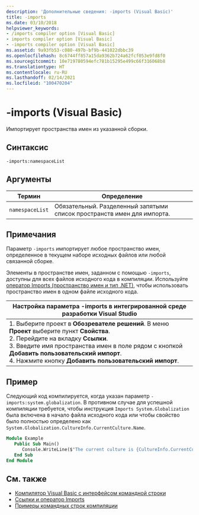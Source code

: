 ```yaml
---
description: 'Дополнительные сведения: -imports (Visual Basic)'
title: -imports
ms.date: 03/10/2018
helpviewer_keywords:
- /imports compiler option [Visual Basic]
- imports compiler option [Visual Basic]
- -imports compiler option [Visual Basic]
ms.assetid: 9a93fb53-c080-497b-bf9b-441022dbbc39
ms.openlocfilehash: 8c6744ff857a15da9362b724a62fcf053e9fd8f0
ms.sourcegitcommit: 10e719780594efc781b15295e499c66f316068b8
ms.translationtype: HT
ms.contentlocale: ru-RU
ms.lasthandoff: 02/14/2021
ms.locfileid: "100470204"
---
```

# <a name="-imports-visual-basic"></a>-imports (Visual Basic)

Импортирует пространства имен из указанной сборки.  
  
## <a name="syntax"></a>Синтаксис  
  
```console  
-imports:namespaceList  
```  
  
## <a name="arguments"></a>Аргументы  
  
|Термин|Определение|  
|---|---|  
|`namespaceList`|Обязательный. Разделенный запятыми список пространств имен для импорта.|  
  
## <a name="remarks"></a>Примечания  

 Параметр `-imports` импортирует любое пространство имен, определенное в текущем наборе исходных файлов или любой связанной сборке.  
  
 Элементы в пространстве имен, заданном с помощью `-imports`, доступны для всех файлов исходного кода в компиляции. Используйте [оператор Imports (пространство имен и тип .NET)](../../language-reference/statements/imports-statement-net-namespace-and-type.md), чтобы использовать пространство имен в одном файле исходного кода.  
  
|Настройка параметра -imports в интегрированной среде разработки Visual Studio|  
|---|  
|1.  Выберите проект в **Обозревателе решений**. В меню **Проект** выберите пункт **Свойства**. <br />2.  Перейдите на вкладку **Ссылки**.<br />3.  Введите имя пространства имен в поле рядом с кнопкой **Добавить пользовательский импорт**.<br />4.  Нажмите кнопку **Добавить пользовательский импорт**.|  
  
## <a name="example"></a>Пример  

 Следующий код компилируется, когда указан параметр `-imports:system.globalization`. В противном случае для успешной компиляции требуется, чтобы инструкция `Imports System.Globalization` была включена в начало файла исходного кода или чтобы свойство было полностью определено как `System.Globalization.CultureInfo.CurrentCulture.Name`.

```vb
Module Example
   Public Sub Main()
      Console.WriteLine($"The current culture is {CultureInfo.CurrentCulture.Name}")
   End Sub
End Module
```

## <a name="see-also"></a>См. также

- [Компилятор Visual Basic с интерфейсом командной строки](index.md)
- [Ссылки и оператор Imports](../../programming-guide/program-structure/references-and-the-imports-statement.md)
- [Примеры командных строк компиляции](sample-compilation-command-lines.md)
